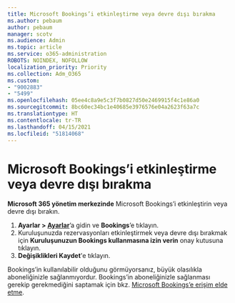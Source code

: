 ```yaml
---
title: Microsoft Bookings’i etkinleştirme veya devre dışı bırakma
ms.author: pebaum
author: pebaum
manager: scotv
ms.audience: Admin
ms.topic: article
ms.service: o365-administration
ROBOTS: NOINDEX, NOFOLLOW
localization_priority: Priority
ms.collection: Adm_O365
ms.custom:
- "9002883"
- "5499"
ms.openlocfilehash: 05ee4c8a9e5c3f7b0827d50e2469915f4c1e86a0
ms.sourcegitcommit: 8bc60ec34bc1e40685e3976576e04a2623f63a7c
ms.translationtype: HT
ms.contentlocale: tr-TR
ms.lasthandoff: 04/15/2021
ms.locfileid: "51814068"
---
```

# <a name="enable-or-disable-microsoft-bookings"></a>Microsoft Bookings’i etkinleştirme veya devre dışı bırakma

**Microsoft 365 yönetim merkezinde** Microsoft Bookings’i etkinleştirin veya devre dışı bırakın.

1. **Ayarlar > [Ayarlar](https://admin.microsoft.com/Adminportal/Home?source=applauncher#/Settings/Services)**’a gidin ve **Bookings**’e tıklayın.
2. Kuruluşunuzda rezervasyonları etkinleştirmek veya devre dışı bırakmak için **Kuruluşunuzun Bookings kullanmasına izin verin** onay kutusuna tıklayın.
3. **Değişiklikleri Kaydet**'e tıklayın.

Bookings’in kullanılabilir olduğunu görmüyorsanız, büyük olasılıkla aboneliğinizle sağlanmıyordur. Bookings’in aboneliğinizle sağlanması gerekip gerekmediğini saptamak için bkz. [Microsoft Bookings’e erişim elde etme](https://support.microsoft.com/tr-TR/office/get-access-to-microsoft-bookings-5382dc07-aaa5-45c9-8767-502333b214ce).

